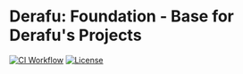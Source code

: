 # Derafu: Foundation - Base for Derafu's Projects

[![CI Workflow](https://github.com/derafu/foundation/actions/workflows/ci.yml/badge.svg?branch=main&event=push)](https://github.com/derafu/foundation/actions/workflows/ci.yml?query=branch%3Amain)
[![License](https://img.shields.io/badge/license-MIT-blue.svg)](https://opensource.org/licenses/MIT)
